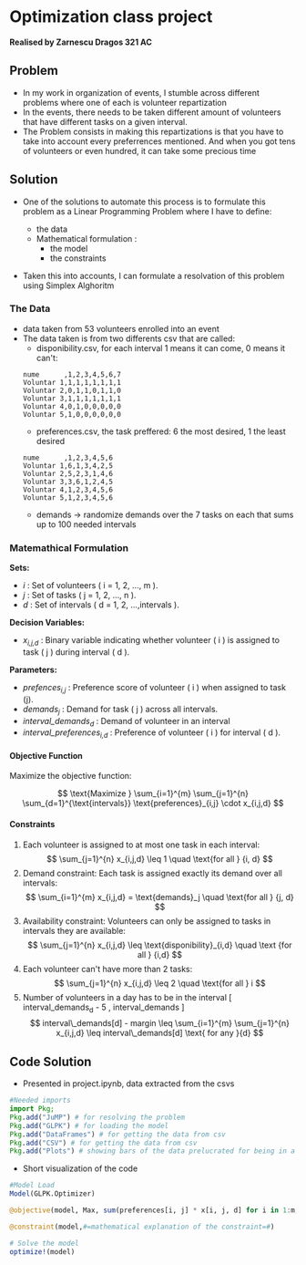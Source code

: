 # Optimization class project
**Realised by Zarnescu Dragos 321 AC**
## Problem

- In my work in organization of events, I stumble across different problems where one of each is volunteer repartization
- In the events, there needs to be taken different amount of volunteers that have different tasks on a given interval.
- The Problem consists in making this repartizations is that you have to take into account every preferrences mentioned. And when you got tens of volunteers or even hundred, it can take some precious time 

## Solution

- One of the solutions to automate this process is to formulate this problem as a Linear Programming Problem where I have to define:
    - the data 
    - Mathematical formulation :
        - the model
        - the constraints 

- Taken this into accounts, I can formulate a resolvation of this problem using Simplex Alghoritm

### The Data

- data taken from 53 volunteers enrolled into an event
- The data taken is from two differents csv that are called:
    - disponibility.csv, for each interval 1 means it can come, 0 means it can't: 
    ```
    nume      ,1,2,3,4,5,6,7
    Voluntar 1,1,1,1,1,1,1,1
    Voluntar 2,0,1,1,0,1,1,0
    Voluntar 3,1,1,1,1,1,1,1
    Voluntar 4,0,1,0,0,0,0,0
    Voluntar 5,1,0,0,0,0,0,0
    ```
    - preferences.csv, the task preffered: 6 the most desired, 1 the least desired
    ```
    nume      ,1,2,3,4,5,6
    Voluntar 1,6,1,3,4,2,5
    Voluntar 2,5,2,3,1,4,6
    Voluntar 3,3,6,1,2,4,5
    Voluntar 4,1,2,3,4,5,6
    Voluntar 5,1,2,3,4,5,6
    ```
    - demands -> randomize demands over the 7 tasks on each that sums up to 100 needed intervals
### Matemathical Formulation

**Sets:**
- _i_ : Set of volunteers ( i = 1, 2, ..., m ).
- _j_ : Set of tasks ( j = 1, 2, ..., n ).
- _d_ : Set of intervals ( d = 1, 2, ...,intervals ).

**Decision Variables:**
- _x<sub>i,j,d</sub>_ : Binary variable indicating whether volunteer ( i ) is assigned to task ( j ) during interval ( d ).

**Parameters:**
- _prefences<sub>i,j</sub>_ : Preference score of volunteer ( i ) when assigned to task (j).
- _demands<sub>j</sub>_ : Demand for task ( j ) across all intervals.
- _interval_demands<sub>d</sub>_ : Demand of volunteer in an interval 
- _interval_preferences<sub>i,d</sub>_ : Preference of volunteer \( i \) for interval \( d \).

#### Objective Function
Maximize the objective function:

$$
\text{Maximize }  \sum_{i=1}^{m} \sum_{j=1}^{n} \sum_{d=1}^{\text{intervals}} \text{preferences}_{i,j} \cdot x_{i,j,d}
$$

#### Constraints
1. Each volunteer is assigned to at most one task in each interval:
$$
\sum_{j=1}^{n} x_{i,j,d} \leq 1 \quad \text{for all } {i, d}
$$
2. Demand constraint: Each task is assigned exactly its demand over all intervals:
$$
\sum_{i=1}^{m} x_{i,j,d} = \text{demands}_j \quad \text{for all } {j, d}
$$
3. Availability constraint: Volunteers can only be assigned to tasks in intervals they are available:
$$
\sum_{j=1}^{n} x_{i,j,d} \leq \text{disponibility}_{i,d} \quad \text {for all } {i,d}
$$
4. Each volunteer can't have more than 2 tasks:
$$
\sum_{j=1}^{n} x_{i,j,d} \leq 2 \quad \text{for all } i
$$
5. Number of volunteers in a day has to be in the interval [ interval_demands<sub>d</sub> - 5 , interval_demands ]
$$ interval\_demands[d] - margin \leq \sum_{i=1}^{m} \sum_{j=1}^{n} x_{i,j,d} \leq interval\_demands[d] \text{ for any }{d}
$$


## Code Solution
- Presented in project.ipynb, data extracted from the csvs
```julia
#Needed imports
import Pkg; 
Pkg.add("JuMP") # for resolving the problem
Pkg.add("GLPK") # for loading the model
Pkg.add("DataFrames") # for getting the data from csv
Pkg.add("CSV") # for getting the data from csv
Pkg.add("Plots") # showing bars of the data prelucrated for being in a better visualising way
```
- Short visualization of the code
```julia
#Model Load
Model(GLPK.Optimizer)

@objective(model, Max, sum(preferences[i, j] * x[i, j, d] for i in 1:m, j in 1:n, d in 1:intervals)) #define the objective

@constraint(model,#=mathematical explanation of the constraint=#)

# Solve the model
optimize!(model)

```

